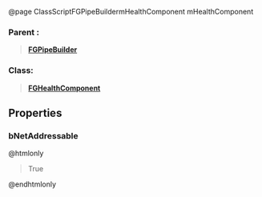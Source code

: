 @page ClassScriptFGPipeBuildermHealthComponent mHealthComponent
### Parent :
<b><a href="_class_script_f_g_pipe_builder.html"><blockquote>FGPipeBuilder</blockquote></a></b>
### Class:
<b><a href="_class_script_f_g_health_component.html"><blockquote>FGHealthComponent</blockquote></a></b>
## Properties
### bNetAddressable
@htmlonly
<blockquote>True</blockquote>
@endhtmlonly

